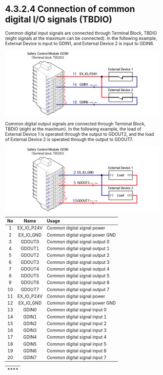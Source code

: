 # 4.3.2.4 Connection of common digital I/O signals \(TBDIO\)

Common digital input signals are connected through Terminal Block, TBDIO \(eight signals at the maximum can be connected\). In the following example, External Device is input to GDIN1, and External Device 2 is input to GDIN6.

![Figure 32 Connection of common digital input signals \(TBDIO\)](../../../.gitbook/assets/image113.png)

Common digital output signals are connected through Terminal Block, TBDIO \(eight at the maximum\). In the following example, the load of External Device 1 is operated through the output to GDOUT2, and the load of External Device 2 is operated through the output to GDOUT7.

![Figure 33 Connection of common digital output signals \(TBDIO\)](../../../.gitbook/assets/image114.png)

| **No** | **Name** |                                      **Usage** |
| :---: | :---: | :--- |
| 1 | EX\_IO\_P24V | Common digital signal power |
| 2 | EX\_IO\_GND | Common digital signal power GND |
| 3 | GDOUT0 | Common digital signal output 0 |
| 4 | GDOUT1 | Common digital signal output 1 |
| 5 | GDOUT2 | Common digital signal output 2 |
| 6 | GDOUT3 | Common digital signal output 3 |
| 7 | GDOUT4 | Common digital signal output 4 |
| 8 | GDOUT5 | Common digital signal output 5 |
| 9 | GDOUT6 | Common digital signal output 6 |
| 10 | GDOUT7 | Common digital signal output 7 |
| 11 | EX\_IO\_P24V | Common digital signal power |
| 12 | EX\_IO\_GND | Common digital signal power GND |
| 13 | GDIN0 | Common digital signal input 0 |
| 14 | GDIN1 | Common digital signal input 1 |
| 15 | GDIN2 | Common digital signal input 2 |
| 16 | GDIN3 | Common digital signal input 3 |
| 17 | GDIN4 | Common digital signal input 4 |
| 18 | GDIN5 | Common digital signal input 5 |
| 19 | GDIN6 | Common digital signal input 6 |
| 20 | GDIN7 | Common digital signal input 7 |



| \*\*\*\* |
| :---: |


